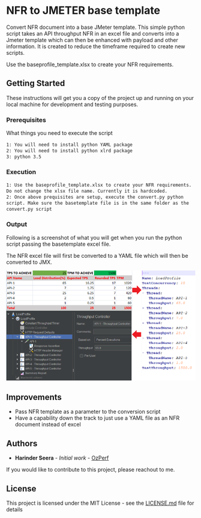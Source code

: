# NFR to JMETER base template
Convert NFR document into a base JMeter template.
This simple python script takes an API throughput NFR in an excel file and converts into a Jmeter template which can then be enhanced with payload and other information. It is created to reduce the timeframe required to create new scripts.

Use the baseprofile_template.xlsx to create your NFR requirements. 


## Getting Started

These instructions will get you a copy of the project up and running on your local machine for development and testing purposes.

### Prerequisites

What things you need to execute the script

```
1: You will need to install python YAML package
2: You will need to install python xlrd package
3: python 3.5
```

### Execution

```
1: Use the baseprofile_template.xlsx to create your NFR requirements. Do not change the xlsx file name. Currently it is hardcoded.
2: Once above prequisites are setup, execute the convert.py python script. Make sure the basetemplate file is in the same folder as the convert.py script
```

### Output
Following is a screenshot of what you will get when you run the python script passing the basetemplate excel file.

The NFR excel file will first be converted to a YAML file which will then be converted to JMX. 

![Alt text](/image/Screenshot.png?raw=true "Optional Title")

## Improvements

* Pass NFR template as a parameter to the conversion script
* Have a capability down the track to just use a YAML file as an NFR document instead of excel
## Authors

* **Harinder Seera** - *Initial work* - [OzPerf](https://ozperf.com/)

If you would like to contribute to this project, please reachout to me.

## License

This project is licensed under the MIT License - see the [LICENSE.md](LICENSE.md) file for details

